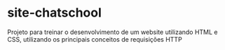 # site-chatschool
Projeto para treinar o desenvolvimento de um website utilizando HTML e CSS, utilizando os principais conceitos de requisições HTTP
